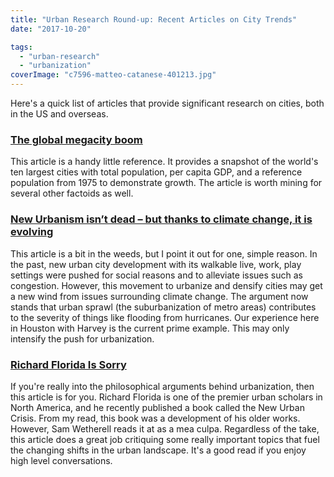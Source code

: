 ```yaml
---
title: "Urban Research Round-up: Recent Articles on City Trends"
date: "2017-10-20"

tags: 
  - "urban-research"
  - "urbanization"
coverImage: "c7596-matteo-catanese-401213.jpg"
---
```


Here's a quick list of articles that provide significant research on cities, both in the US and overseas.

### [The global megacity boom](https://www.axios.com/the-worlds-biggest-cities-2494174834.html)

This article is a handy little reference. It provides a snapshot of the world's ten largest cities with total population, per capita GDP, and a reference population from 1975 to demonstrate growth. The article is worth mining for several other factoids as well.

### [New Urbanism isn’t dead – but thanks to climate change, it is evolving](http://www.citymetric.com/fabric/new-urbanism-isn-t-dead-thanks-climate-change-it-evolving-3411)

This article is a bit in the weeds, but I point it out for one, simple reason. In the past, new urban city development with its walkable live, work, play settings were pushed for social reasons and to alleviate issues such as congestion. However, this movement to urbanize and densify cities may get a new wind from issues surrounding climate change. The argument now stands that urban sprawl (the suburbanization of metro areas) contributes to the severity of things like flooding from hurricanes. Our experience here in Houston with Harvey is the current prime example. This may only intensify the push for urbanization.

### [Richard Florida Is Sorry](https://jacobinmag.com/2017/08/new-urban-crisis-review-richard-florida)

If you're really into the philosophical arguments behind urbanization, then this article is for you. Richard Florida is one of the premier urban scholars in North America, and he recently published a book called the New Urban Crisis. From my read, this book was a development of his older works. However, Sam Wetherell reads it at as a mea culpa. Regardless of the take, this article does a great job critiquing some really important topics that fuel the changing shifts in the urban landscape. It's a good read if you enjoy high level conversations.
